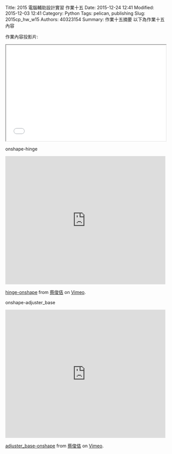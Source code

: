 Title: 2015 電腦輔助設計實習 作業十五
Date: 2015-12-24 12:41
Modified: 2015-12-03 12:41
Category: Python
Tags: pelican, publishing
Slug: 2015cp_hw_w15
Authors: 40323154
Summary: 作業十五摘要
以下為作業十五內容

作業內容投影片:

<iframe src=" 40323154_cp_w15_p.html" width="500" height="300"></iframe>

onshape-hinge

<iframe src="https://player.vimeo.com/video/150404211" width="500" height="400" frameborder="0" webkitallowfullscreen mozallowfullscreen allowfullscreen></iframe> <p><a href="https://vimeo.com/150404211">hinge-onshape</a> from <a href="https://vimeo.com/user32614943">蔡俊佶</a> on <a href="https://vimeo.com">Vimeo</a>.</p>

onshape-adjuster_base
<iframe src="https://player.vimeo.com/video/150404220" width="500" height="400" frameborder="0" webkitallowfullscreen mozallowfullscreen allowfullscreen></iframe> <p><a href="https://vimeo.com/150404220">adjuster_base-onshape</a> from <a href="https://vimeo.com/user32614943">蔡俊佶</a> on <a href="https://vimeo.com">Vimeo</a>.</p>